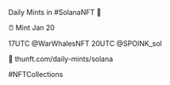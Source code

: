 Daily Mints in #SolanaNFT 🚀

⏰ Mint Jan 20

17UTC @WarWhalesNFT
20UTC @SPOINK_sol

🔗 thunft.com/daily-mints/solana

#NFTCollections